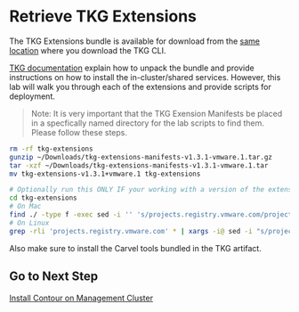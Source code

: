 # Retrieve TKG Extensions

The TKG Extensions bundle is available for download from the [same location](https://www.vmware.com/go/get-tkg) where you download the TKG CLI.

[TKG documentation](https://docs.vmware.com/en/VMware-Tanzu-Kubernetes-Grid/1.3/vmware-tanzu-kubernetes-grid-13/GUID-extensions-index.html) explain how to unpack the bundle and provide instructions on how to install the in-cluster/shared services.  However, this lab will walk you through each of the extensions and provide scripts for deployment.

>Note: It is very important that the TKG Exension Manifests be placed in a specfically named directory for the lab scripts to find them.  Please follow these steps.

```bash
rm -rf tkg-extensions
gunzip ~/Downloads/tkg-extensions-manifests-v1.3.1-vmware.1.tar.gz
tar -xzf ~/Downloads/tkg-extensions-manifests-v1.3.1-vmware.1.tar
mv tkg-extensions-v1.3.1+vmware.1 tkg-extensions

# Optionally run this ONLY IF your working with a version of the extensions manifests prior to RTM or GA
cd tkg-extensions
# On Mac
find ./ -type f -exec sed -i '' 's/projects.registry.vmware.com/projects-stg.registry.vmware.com/' {} \;
# On Linux
grep -rli 'projects.registry.vmware.com' * | xargs -i@ sed -i "s/projects.registry.vmware.com/projects-stg.registry.vmware.com/g" @
```

Also make sure to install the Carvel tools bundled in the TKG artifact.

## Go to Next Step

[Install Contour on Management Cluster](06_contour_mgmt.md)
